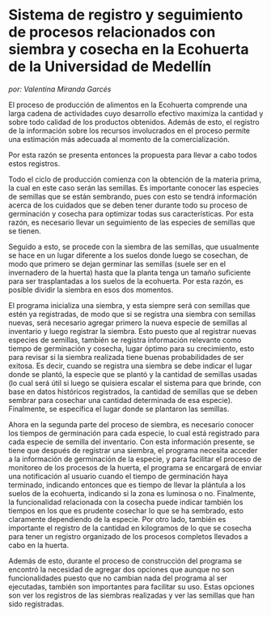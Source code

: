 # Sistema de registro y seguimiento de procesos relacionados con siembra y cosecha en la Ecohuerta de la Universidad de Medellín

_por: Valentina Miranda Garcés_

El proceso de producción de alimentos en la Ecohuerta comprende una larga cadena de actividades cuyo desarrollo efectivo maximiza la cantidad y sobre todo calidad de los productos obtenidos. Además de esto, el registro de la información sobre los recursos involucrados en el proceso permite una estimación más adecuada al momento de la comercialización.

Por esta razón se presenta entonces la propuesta para llevar a cabo todos estos registros.

Todo el ciclo de producción comienza con la obtención de la materia prima, la cual en este caso serán las semillas. Es importante conocer las especies de semillas que se están sembrando, pues con esto se tendrá información acerca de los cuidados que se deben tener durante todo su proceso de germinación y cosecha para optimizar todas sus características. Por esta razón, es necesario llevar un seguimiento de las especies de semillas que se tienen.

Seguido a esto, se procede con la siembra de las semillas, que usualmente se hace en un lugar diferente a los suelos donde luego se cosechan, de modo que primero se dejan germinar las semillas (suele ser en el invernadero de la huerta) hasta que la planta tenga un tamaño suficiente para ser trasplantadas a los suelos de la ecohuerta. Por esta razón, es posible dividir la siembra en esos dos momentos.

El programa inicializa una siembra, y esta siempre será con semillas que estén ya registradas, de modo que si se registra una siembra con semillas nuevas, será necesario agregar primero la nueva especie de semillas al inventario y luego registrar la siembra. Esto puesto que al registrar nuevas especies de semillas, también se registra información relevante como tiempo de germinación y cosecha, lugar óptimo para su crecimiento, esto para revisar si la siembra realizada tiene buenas probabilidades de ser exitosa. Es decir, cuando se registra una siembra se debe indicar el lugar donde se plantó, la especie que se plantó y la cantidad de semillas usadas (lo cual será útil si luego se quisiera escalar el sistema para que brinde, con base en datos históricos registrados, la cantidad de semillas que se deben sembrar para cosechar una cantidad determinada de esa especie). Finalmente, se especifica el lugar donde se plantaron las semillas.

Ahora en la segunda parte del proceso de siembra, es necesario conocer los tiempos de germinación para cada especie, lo cual está registrado para cada especie de semilla del inventario. Con esta información presente, se tiene que después de registrar una siembra, el programa necesita acceder a la información de germinación de la especie, y para facilitar el proceso de monitoreo de los procesos de la huerta, el programa se encargará de enviar una notificación al usuario cuando el tiempo de germinación haya terminado, indicando entonces que es tiempo de llevar la plántula a los suelos de la ecohuerta, indicando si la zona es luminosa o no. Finalmente, la funcionalidad relacionada con la cosecha puede indicar también los tiempos en los que es prudente cosechar lo que se ha sembrado, esto claramente dependiendo de la especie. Por otro lado, también es importante el registro de la cantidad en kilogramos de lo que se cosecha para tener un registro organizado de los procesos completos llevados a cabo en la huerta.

Además de esto, durante el proceso de construcción del programa se encontró la necesidad de agregar dos opciones que aunque no son funcionalidades puesto que no cambian nada del programa al ser ejecutadas, también son importantes para facilitar su uso. Estas opciones son ver los registros de las siembras realizadas y ver las semillas que han sido registradas.
